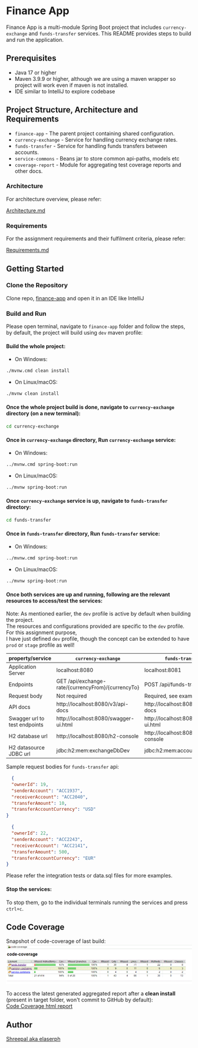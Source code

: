 # Finance App

Finance App is a multi-module Spring Boot project that includes `currency-exchange` and `funds-transfer` services. This README
provides steps to build and run the application.

## Prerequisites

- Java 17 or higher
- Maven 3.9.9 or higher, although we are using a maven wrapper so project will work even if maven is not installed.
- IDE similar to IntelliJ to explore codebase

## Project Structure, Architecture and Requirements

- `finance-app` - The parent project containing shared configuration.
- `currency-exchange` - Service for handling currency exchange rates.
- `funds-transfer` - Service for handling funds transfers between accounts.
- `service-commons` - Beans jar to store common api-paths, models etc
- `coverage-report` - Module for aggregating test coverage reports and other docs.

### Architecture

For architecture overview, please refer:<br>

[Architecture.md](code-coverage-report/docs/Architecture.md)

### Requirements

For the assignment requirements and their fulfilment criteria, please refer:<br>

[Requirements.md](code-coverage-report/docs/Requirements.md)

## Getting Started

### Clone the Repository

Clone repo, [finance-app](https://github.com/Elaserph/finance-app.git) and open it in an IDE like IntelliJ

### Build and Run

Please open terminal, navigate to `finance-app` folder and follow the steps, by default, the project will build using `dev` maven profile:

#### Build the whole project:

- On Windows:

```bash
./mvnw.cmd clean install
```

- On Linux/macOS:

```bash
./mvnw clean install
```

#### Once the whole project build is done, navigate to `currency-exchange` directory (on a new terminal):

```bash
cd currency-exchange
```

#### Once in `currency-exchange` directory, Run `currency-exchange` service:

- On Windows:

```bash
../mvnw.cmd spring-boot:run
```

- On Linux/macOS:

```bash
../mvnw spring-boot:run
```

#### Once `currency-exchange` service is up, navigate to `funds-transfer` directory:

```bash
cd funds-transfer
```

#### Once in `funds-transfer` directory, Run `funds-transfer` service:

- On Windows:

```bash
../mvnw.cmd spring-boot:run
```

- On Linux/macOS:

```bash
../mvnw spring-boot:run
```

#### Once both services are up and running, following are the relevant resources to access/test the services:

Note: As mentioned earlier, the `dev` profile is active by default when building the project. <br>
The resources and configurations provided are specific to the `dev` profile. For this assignment purpose, <br>
I have just defined `dev` profile, though the concept can be extended to have `prod` or `stage` profile as well!

| property/service              | `currency-exchange`                                | `funds-transfer`                      |
|-------------------------------|----------------------------------------------------|---------------------------------------|
| Application Server            | localhost:8080                                     | localhost:8081                        |
| Endpoints                     | GET /api/exchange-rate/{currencyFrom}/{currencyTo} | POST /api/funds-transfer              |
| Request body                  | Not required                                       | Required, see examples below          |
| API docs                      | http://localhost:8080/v3/api-docs                  | http://localhost:8081/v3/api-docs     |
| Swagger url to test endpoints | http://localhost:8080/swagger-ui.html              | http://localhost:8081/swagger-ui.html |
| H2 database url               | http://localhost:8080/h2-console                   | http://localhost:8081/h2-console      |
| H2 datasource JDBC url        | jdbc:h2:mem:exchangeDbDev                          | jdbc:h2:mem:accountDbDev              |

Sample request bodies for `funds-transfer` api:

```json
  {
  "ownerId": 19,
  "senderAccount": "ACC1937",
  "receiverAccount": "ACC2040",
  "transferAmount": 10,
  "transferAccountCurrency": "USD"
}
  ``` 

```json 
  {
  "ownerId": 22,
  "senderAccount": "ACC2243",
  "receiverAccount": "ACC2141",
  "transferAmount": 500,
  "transferAccountCurrency": "EUR"
}
  ```

Please refer the integration tests or data.sql files for more examples.

#### Stop the services:

To stop them, go to the individual terminals running the services and press `ctrl+c`.

## Code Coverage

Snapshot of code-coverage of last build:
![CodeCoverage.gif](code-coverage-report/docs/CodeCoverage.GIF)

To access the latest generated aggregated report after a **clean install** (present in target folder, won't commit to GitHub by default): <br>
[Code Coverage html report](code-coverage-report/target/site/jacoco-aggregate/index.html)

## Author
[Shreepal aka elaserph](https://www.linkedin.com/in/elaserph)